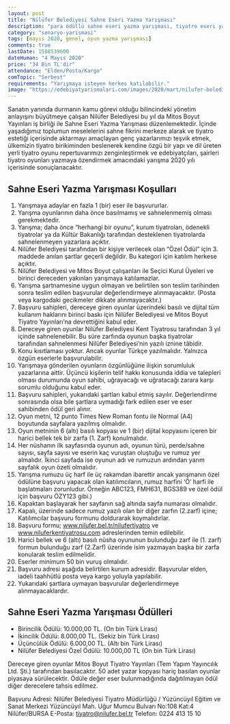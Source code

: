 ```yaml
---
layout: post
title: "Nilüfer Belediyesi Sahne Eseri Yazma Yarışması"
description: "para ödüllü sahne eseri yazma yarışması, tiyatro eseri yazma yarışması"
category: "senaryo-yarismasi"
tags: [mayıs 2020, genel, oyun yazma yarışması]
comments: true
lastDate: 1588539600    
dateHuman: "4 Mayıs 2020"
price: "34 Bin TL'dir"
attendance: "Elden/Posta/Kargo"
comTopic: "Serbest"
requirements: "Yarışmaya isteyen herkes katılabilir."
image: "https://edebiyatyarismalari.com/images/2020/mart/nilufer-belediyesi-sahne-eseri-yazma-yarismasi.jpg"
---
```


Sanatın yanında durmanın kamu görevi olduğu bilincindeki yönetim anlayışını büyütmeye çalışan Nilüfer Belediyesi bu yıl da Mitos Boyut Yayınları iş birliği ile Sahne Eseri Yazma Yarışması düzenlemektedir.
İçinde yaşadığımız toplumun meselelerini sahne fikrini merkeze alarak ve tiyatro estetiği içerisinde aktarmayı amaçlayan genç yazarlarımızı teşvik etmek, ülkemizin tiyatro birikiminden beslenerek kendine özgü bir yapı ve dil üreten yerli tiyatro oyunu repertuvarımızı zenginleştirmek ve edebiyatçıları, şairleri tiyatro oyunları yazmaya özendirmek amacındaki yarışma 2020 yılı içerisinde sonuçlanacaktır.  

## Sahne Eseri Yazma Yarışması Koşulları
1. Yarışmaya adaylar en fazla 1 (bir) eser ile başvururlar.
2. Yarışma oyunlarının daha önce basılmamış ve sahnelenmemiş olması gerekmektedir.
3. Yarışma; daha önce “herhangi bir oyunu”, kurum tiyatroları, ödenekli tiyatrolar ya da Kültür Bakanlığı tarafından desteklenen tiyatrolarda sahnelenmeyen yazarlara açıktır.
4. Nilüfer Belediyesi tarafından bir kişiye verilecek olan “Özel Ödül” için 3. maddede anılan şartlar geçerli değildir. Bu kategori için katılım herkese açıktır.
5. Nilüfer Belediyesi ve Mitos Boyut çalışanları ile Seçici Kurul Üyeleri ve birinci dereceden yakınları yarışmaya katılamazlar.
6. Yarışma şartnamesine uygun olmayan ve belirtilen son teslim tarihinden sonra teslim edilen başvurular değerlendirmeye alınmayacaktır. (Posta veya kargodaki gecikmeler dikkate alınmayacaktır.)
7. Başvuru sahipleri, dereceye giren oyunlar üzerindeki basılı ve dijital tüm kullanım haklarını birinci baskı için Nilüfer Belediyesi ve Mitos Boyut Tiyatro Yayınları’na devrettiğini kabul eder.
8. Dereceye giren oyunlar Nilüfer Belediyesi Kent Tiyatrosu tarafından 3 yıl içinde sahnelenebilir. Bu süre zarfında oyunun başka tiyatrolar tarafından sahnelenmesi Nilüfer Belediyesi’nin yazılı iznine tâbidir.
9. Konu kısıtlaması yoktur. Ancak oyunlar Türkçe yazılmalıdır. Yalnızca özgün eserlerle başvurulabilir.
10. Yarışmaya gönderilen oyunların özgünlüğüne ilişkin sorumluluk yazarlarına aittir. Üçüncü kişilerin telif hakkı konusunda iddia ve talepleri olması durumunda oyun sahibi, uğrayacağı ve uğratacağı zarara karşı sorumlu olduğunu kabul eder.
11. Başvuru sahipleri, yukarıdaki şartları kabul etmiş sayılır. Değerlendirme sonrasında olsa bile şartlara uymadığı fark edilen eser ve eser sahibinden ödül geri alınır.
12. Oyun metni, 12 punto Times New Roman fontu ile Normal (A4) boyutunda sayfalara yazılmış olmalıdır.
13. Oyun metninin 6 (altı) basılı kopyası ve 1 (bir) dijital kopyasını içeren bir harici bellek tek bir zarfa (1. Zarf) konulmalıdır.
14. Her nüshanın ilk sayfasında oyunun adı, oyunun türü, perde/sahne sayısı, sayfa sayısı ve eserin kaç vuruştan oluştuğu ve rumuz yer almalıdır. İkinci sayfada ise oyunun adı ve rumuzun ardından yarım sayfalık oyun özeti olmalıdır.
15. Yarışma rumuzu üç harf ile üç rakamdan ibarettir ancak yarışmanın özel ödülüne başvuru yapacak olan katılımcıların, rumuz harfini ‘Ö’ harfi ile başlatmaları
zorunludur. Örneğin ABC123, FMH631, BGS389 ve özel ödül için başvuru ÖZY123 gibi.)
16. Kapaktan başlayarak her sayfanın sağ altında sayfa numarası olmalıdır. 
17. Kapalı, üzerinde sadece rumuz yazılı olan bir diğer zarfın (2.zarf) içine; Katılımcılar başvuru formunu doldurarak koymalıdırlar.
18. Başvuru formu; www.nilufer.bel.tr/nilufertiyatro ve www.niluferkentiyatrosu.com adreslerinden temin edilebilir.
19. Harici bellek ve 6 (altı) basılı nüsha oyununun bulunduğu zarf ile (1. zarf) formun bulunduğu zarf (2.Zarf) üzerinde isim yazmayan başka bir zarfa konularak teslim edilmelidir.
20. Eserler minimum 50 bin vuruş olmalıdır.
21. Başvuru adresi aşağıda belirtilen kurum adresidir. Başvurular elden, iadeli taahhütlü posta veya kargo yoluyla yapılabilir.
22. Yukarıdaki şartlara uymayan başvurular değerlendirmeye alınmayacaklardır.

## Sahne Eseri Yazma Yarışması Ödülleri
- Birincilik Ödülü: 10.000,00 TL. (On bin Türk Lirası)
- İkincilik Ödülü: 8.000,00 TL. (Sekiz bin Türk Lirası)
- Üçüncülük Ödülü: 6.000,00 TL. (Altı bin Türk Lirası)
- Nilüfer Belediyesi Özel Ödülü: 10.000,00 TL (On bin Türk Lirası)

Dereceye giren oyunlar Mitos Boyut Tiyatro Yayınları (Tem Yapım Yayıncılık Ltd. Şti.) tarafından basılacaktır. 50 adet yazar kopyası hariç basılan oyunlar piyasaya sürülecektir. Ödüle değer eser bulunmadığında dağıtılmayan ödül diğer derecelere tahsis edilmez.  

Başvuru Adresi:
Nilüfer Belediyesi Tiyatro Müdürlüğü / Yüzüncüyıl Eğitim ve Sanat Merkezi Yüzüncüyıl Mah.
Uğur Mumcu Bulvarı No:108 Kat:4 Nilüfer/BURSA
E-Posta: tiyatro@nilufer.bel.tr Telefon: 0224 413 15 10